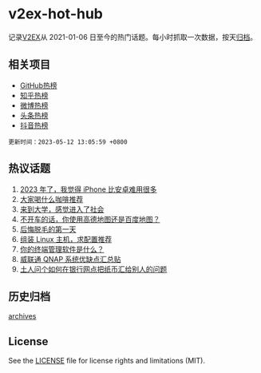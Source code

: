 # v2ex-hot-hub

 记录[V2EX](https://www.v2ex.com/)从 2021-01-06 日至今的热门话题。每小时抓取一次数据，按天[归档](archives)。
 
 ## 相关项目

- [GitHub热榜](https://github.com/snaildev/github-hot-hub)
- [知乎热榜](https://github.com/snaildev/zhihu-hot-hub)
- [微博热榜](https://github.com/snaildev/weibo-hot-hub)
- [头条热榜](https://github.com/snaildev/toutiao-hot-hub)
- [抖音热榜](https://github.com/snaildev/douyin-hot-hub)


 `更新时间：2023-05-12 13:05:59 +0800`

## 热议话题

1. [2023 年了，我觉得 iPhone 比安卓难用很多](https://www.v2ex.com/t/939263)
1. [大家喝什么咖啡推荐](https://www.v2ex.com/t/939378)
1. [来到大学，感觉进入了社会](https://www.v2ex.com/t/939343)
1. [不开车的话，你使用高德地图还是百度地图？](https://www.v2ex.com/t/939401)
1. [后悔脱毛的第一天](https://www.v2ex.com/t/939213)
1. [组装 Linux 主机，求配置推荐](https://www.v2ex.com/t/939353)
1. [你的终端管理软件是什么？](https://www.v2ex.com/t/939408)
1. [威联通 QNAP 系统优缺点汇总贴](https://www.v2ex.com/t/939371)
1. [土人问个如何在银行网点把纸币汇给别人的问题](https://www.v2ex.com/t/939288)

## 历史归档

[archives](archives)

## License

See the [LICENSE](LICENSE) file for license rights and limitations (MIT).
